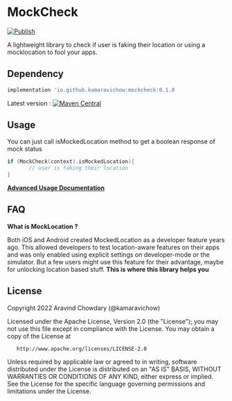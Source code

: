 # MockCheck

[![Publish](https://github.com/kamaravichow/mockcheck-android/actions/workflows/publish.yml/badge.svg)](https://github.com/kamaravichow/mockcheck-android/actions/workflows/publish.yml)

A lightweight library to check if user is faking their location or using a mocklocation to fool your apps.

## Dependency

```groovy
implementation 'io.github.kamaravichow:mockcheck:0.1.0
```

Latest version : [![Maven Central](https://maven-badges.herokuapp.com/maven-central/io.github.kamaravichow/mockcheck/badge.svg)](https://maven-badges.herokuapp.com/maven-central/io.github.kamaravichow/mockcheck)


## Usage

You can just call isMockedLocation method to get a boolean response of mock status
```kotlin
if (MockCheck(context).isMockedLocation){
       // user is faking their location
}
```

[**Advanced Usage Documentation**](https://docs.aravi.me/android/mockcheck/usage)

## FAQ

**What is MockLocation ?**

Both iOS and Android created MockedLocation as a developer feature years ago. This allowed developers to test location-aware features on their apps and was only enabled using explicit settings on developer-mode or the simulator. But a few users might use this feature for their advantage, maybe for unlocking location based stuff. **This is where this library helps you**


## License
Copyright 2022 Aravind Chowdary (@kamaravichow)

Licensed under the Apache License, Version 2.0 (the "License");
you may not use this file except in compliance with the License.
You may obtain a copy of the License at

       http://www.apache.org/licenses/LICENSE-2.0

Unless required by applicable law or agreed to in writing, software
distributed under the License is distributed on an "AS IS" BASIS,
WITHOUT WARRANTIES OR CONDITIONS OF ANY KIND, either express or implied.
See the License for the specific language governing permissions and
limitations under the License.

